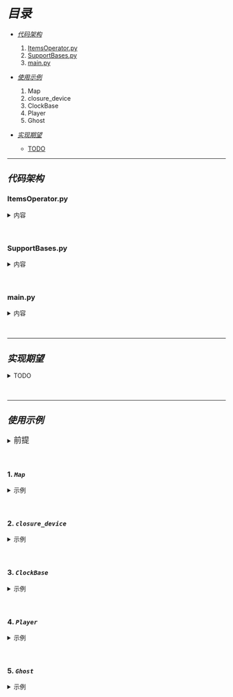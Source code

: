 # **_目录_**

- [_代码架构_](#代码架构)

  1. [ItemsOperator.py](#itemsoperatorpy)
  2. [SupportBases.py](#supportbasespy)
  3. [main.py](#mainpy)

- [_使用示例_](#使用示例)

  1. Map
  2. closure_device
  3. ClockBase
  4. Player
  5. Ghost

- [_实现期望_](#实现期望)
  - [TODO](#todo)

---

## **_代码架构_**

### ItemsOperator.py

<details>
    <summary>内容</summary>

- 基础地图元素类`Items`

  1. 基础属性定义`__init__`
  2. 元素显示方法实现`__repr__`

- 基础实体类`Person(Items)`

  1. 基础属性定义`__init__`

     - 继承`Item`
     - 包括 **_出生位置`spawn`_**, **_血量`blood`_**, **_移速`speed`_**

  2. 移动方法
     - `_real_move`: 这是移动方法, 不包含移动判断，只进行移动
     - `move`: 移动判断方法, 该方法应该被重载

- 玩家类`Player(Person)`

  1. 基础属性定义`__init__`

     - 继承`Person`

  2. 移动方法
     - `move`: 移动判断方法, 用于判断移动合理性并做出操作

- 鬼类`Ghost`

  1. 基础属性定义`__init__`

     - 继承`Person`

  2. 移动方法
     - `move`: 移动判断方法, 用于判断移动合理性并做出操作

- 墙壁类`Wall`

  1. 基础属性定义`__init__`
     - 继承`Item`

- 地板类`Floor`

  1. 基础属性定义`__init__`
     - 继承`Item`

- 出口类`ExitPoint`
  1. 基础属性定义`__init__`
     - 继承`Item`

</details>
<br></br>

### SupportBases.py

<details>
    <summary>内容</summary>

- 游戏状态常量类`GamestateConsts`

  - 包含游戏阶段常量用于传递

- 地图类`Map`

  1. 基础属性定义`__init__`

     - `arg`: 继承`list`第一个参数
     - `a`: 地图宽
     - `b`: 地图高

  2. 获取魔术方法`__getitem__`

     - 用于获取目标位置的内容

  3. 包含魔术方法`__contains__`

     - 用于判断位置是否在地图内

  4. 设置魔术方法`__setitem__`

     - 用于设置目标位置的内容

  5. 打印魔术方法`__str__`

     - 用于`print`打印地图

  6. 更新方法`update`

     - 批量更新地图地板位置内容

  7. 判断存在`isExist`

     - 判断地图中是否存在目标元素

  8. 判断是否填满某内容`isFullOf`
     - 判断地图是否充满某元素

- 时钟触发器`ClockBase`

  1. 基础属性定义`__init__`

     - `threadings`: 线程池
     - `struck_time`: 设置触发器检查进程时间
     - `stop`: 设置默认是否直接开始运行
     - 继承`threading.Thread`

  2. 线程添加`thread_add`

     - 添加线程

  3. 目前相对时间`now`

     - 该方法为属性(`@property`)
     - 返回从**_实例化开始_**以来的**_相对时间_**

  4. 停止进程`stop`

     - 用于停止运行进程

  5. 触发器`trigger`

     - 用于**_检查并调用调整_**线程池线程
     - 通过`yield`返回进程运行内容

  6. 开始运行`run`

     - 调用后进程开始运行

  7. 显示魔术方法`__str__`
     - 返回线程内容

- 闭包器`closure_device`

  - 用于闭包函数创造

- 时间速度转化器`speed_time_disposer`
  - 可在时间与速度之间相互转化

</details>
<br></br>

### main.py

<details>
    <summary>内容</summary>

- 地图创建`create_map`

  - 创建地图
  - `a`: 长
  - `b`: 高

- 键盘方向映射`keyboard_reflect`

  - 传入 a, b, c, d 其中一个字符以返回移动方向

- 用户键盘监视器`user_enter_monitor`
  - 监听会**_阻断进程！！！_**
  - 用户输入后取消阻断并返回用户按下的按键

</details>
<br></br>

---

## **_实现期望_**

<details>
    <summary>TODO</summary>

- `ItemsOperator` -> `Ghost`

  - 实现鬼的视野算法
  - 实现鬼的寻路算法
  - 实现鬼的跟随算法

- `SupportBases` -> `ClockBase`
  - 实现线程关键参传递
  - 实现线程执行后返回值的接收判断

</details>
<br></br>

---

## **_使用示例_**

<details>
    <summary><font size="4">前提</font></summary>

```python
    from typing import Tuple

    Toward = Location = Tuple[int, int]
```

</details>
<br></br>

### 1. **_`Map`_**

<details>
    <summary>示例</summary>

- 创建地图

```python
  def create_map(a: int, b: int):
      return SupportBases.Map(
          ([ItemsOperator.Floor() for _ in range(a)] for _ in range(b)),
          a, b
      )

  m = create_map(3, 4)  # 长3高4的地图
```

- 获取内容

```python
  location: Location = (0, 1)
  m[location]  # 获取(0, 1)位置的内容
```

- 设置内容

```python
  m[location] = ItemsOperator.Player()  # 设置location位置内容为player()
```

- 在地图内

```python
  location in m  # location是否在地图范围内 T/F
```

- 打印地图

```python
  print(m)
```

- 包含内容

```python
  target = ItemsOperator.Floor()
  m.isExist(target)  # 是否存在地板元素 T/F
```

- 充满内容
```python
    target = ItemsOperator.Floor()
    m.isFullOf(target)  # 是否全部为地板元素 T/F
```
</details>
<br></br>

### 2. **_`closure_device`_**

<details>
    <summary>示例</summary>

- 用法

```python
  def hello(greeting, \*, name):
      print(greeting, name)

  close_package = closure_device(
      hello,
      'Missing you like wildfire',
      name='Cheng'
  )
  close_package()

  # output:
  # Missing you like wildfire  Cheng
```

</details>
<br></br>

### 3. **_`ClockBase`_**

<details>
    <summary>示例</summary>

- 实例化
```python
    c = SupportBases.ClockBase([], 33) # 约30FPS
    """c.thread_add([struck_time, increment_time, threading, pop, kwargs])
    
    Args:
        struck_time(int): ms, 触发时间
        increment_time(int): ms, 触发后`struck_time`的时间增量
        threading(callable): 运行的函数
        pop(int): 执行次数几次后弹出, 当其 <0 时 不弹出
        kwargs(dict): 关键词传参
    """
    # 0ms时触发, 增量1000ms, 线程为`Ghost().move`, 关键参 toward
    c.thread_add([0, 1000, Ghost().move, -1, {'toward': (1, 0)}])
    # 0ms时触发, 增量33ms, 线程为`print(m)`(打印地图), 关键参 无
    c.thread_add([0, 33, closure_device(print, m), -1, {}])
    c.start()  # 开始执行
    ...
    raise NotImplemented('你的其他代码实现')
    ...
    c.stop()  # 停止执行
```
</details>
<br></br>

### 4. **_`Player`_**

<details>
    <summary>示例</summary>

- 实例化

```python
  p = ItemsOperator.Player(
      game_map=m,
      spawn=(0, 0),
      blood=100,
      speed=100,
      clock=c
  )
```

- 移动
```python
    toward: Toward = (0, 1)
    running, info = p.move(toward)
    # running 代表是否继续进行游戏 T/F
    # info 一般来自`GameStateConsts`类, 额外用于判断的详细信息
```
</details>
<br></br>

### 5. **_`Ghost`_**

<details>
    <summary>示例</summary>

- 实例化

```python
  g = ItemsOperator.Ghost(
      game_map=m,
      spawn=(4, 4),
      blood=100,
      speed=80,
      clock=c
  )
```

- 移动
```python
    toward: Toward = (0, 1)
    running, info = g.move(toward)
    # running 代表是否继续进行游戏 T/F
    # info 一般来自GameStateConsts类, 额外用于判断的详细信息
```
</details>
<br></br>
